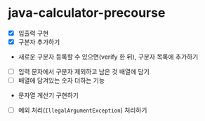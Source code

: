 # java-calculator-precourse

* [X]  입출력 구현
* [X]  구분자 추가하기
  * 새로운 구분자 등록할 수 있으면(verify 한 뒤), 구분자 목록에 추가하기
* [ ]  입력 문자에서 구분자 제외하고 남은 것 배열에 담기
* [ ]  배열에 담겨있는 숫자 더하는 기능
  * 문자열 계산기 구현하기
* [ ]  예외 처리(`IllegalArgumentException`) 처리하기
